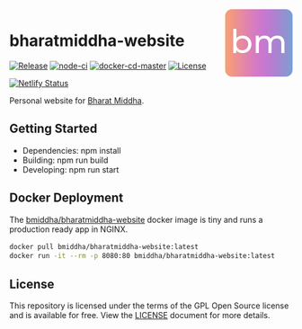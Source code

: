 <img align="right" src="public/images/logo120.png" />

# bharatmiddha-website

[![Release](https://img.shields.io/website?label=release&url=https%3A%2F%2Fbharatmiddha.com%2F)](https://bharatmiddha.com)
[![node-ci](https://img.shields.io/github/workflow/status/bmiddha/bharatmiddha-website/node-ci?label=node-ci)](https://github.com/bmiddha/bharatmiddha-website/actions?query=workflow%3A%22node-ci%22)
[![docker-cd-master](https://img.shields.io/github/workflow/status/bmiddha/bharatmiddha-website/docker-cd-master?label=build:%20docker-cd-master)](https://github.com/bmiddha/bharatmiddha-website/actions?query=workflow%3A%22docker-cd-master%22)
[![License](https://img.shields.io/github/license/bmiddha/bharatmiddha-website)](https://github.com/bmiddha/bharatmiddha-website/blob/master/LICENSE)

[![Netlify Status](https://api.netlify.com/api/v1/badges/b05cf272-4fc5-4726-8648-4d76c36c1cce/deploy-status)](https://app.netlify.com/sites/optimistic-spence-a21275/deploys)

Personal website for [Bharat Middha](https://github.com/bmiddha).

## Getting Started

- Dependencies: npm install
- Building: npm run build
- Developing: npm run start

## Docker Deployment

The [bmiddha/bharatmiddha-website](https://hub.docker.com/r/bmiddha/bharatmiddha-website) docker image is tiny and runs a production ready app in NGINX.

```sh
docker pull bmiddha/bharatmiddha-website:latest
docker run -it --rm -p 8080:80 bmiddha/bharatmiddha-website:latest
```

## License

This repository is licensed under the terms of the GPL Open Source license and is available for free. View the [LICENSE](https://github.com/bmiddha/bharatmiddha-website/blob/master/LICENSE) document for more details.
